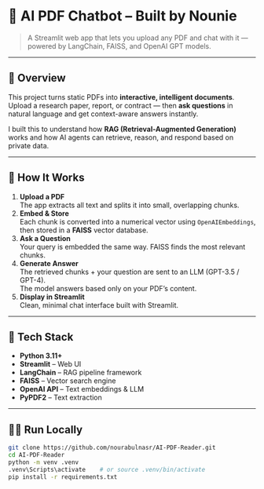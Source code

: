 # 📘 AI PDF Chatbot – Built by Nounie

> A Streamlit web app that lets you upload any PDF and chat with it — powered by LangChain, FAISS, and OpenAI GPT models.

---

## 🚀 Overview
This project turns static PDFs into **interactive, intelligent documents**.  
Upload a research paper, report, or contract — then **ask questions** in natural language and get context-aware answers instantly.

I built this to understand how **RAG (Retrieval-Augmented Generation)** works and how AI agents can retrieve, reason, and respond based on private data.

---

## 🧠 How It Works
1. **Upload a PDF**  
   The app extracts all text and splits it into small, overlapping chunks.
2. **Embed & Store**  
   Each chunk is converted into a numerical vector using `OpenAIEmbeddings`, then stored in a **FAISS** vector database.
3. **Ask a Question**  
   Your query is embedded the same way. FAISS finds the most relevant chunks.
4. **Generate Answer**  
   The retrieved chunks + your question are sent to an LLM (GPT-3.5 / GPT-4).  
   The model answers based only on your PDF’s content.
5. **Display in Streamlit**  
   Clean, minimal chat interface built with Streamlit.

---

## 🧰 Tech Stack
- **Python 3.11+**
- **Streamlit** – Web UI  
- **LangChain** – RAG pipeline framework  
- **FAISS** – Vector search engine  
- **OpenAI API** – Text embeddings & LLM  
- **PyPDF2** – Text extraction  

---

## 🧑‍💻 Run Locally

```bash
git clone https://github.com/nourabulnasr/AI-PDF-Reader.git
cd AI-PDF-Reader
python -m venv .venv
.venv\Scripts\activate    # or source .venv/bin/activate
pip install -r requirements.txt
